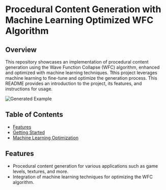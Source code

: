 # Procedural Content Generation with Machine Learning Optimized WFC Algorithm

## Overview

This repository showcases an implementation of procedural content generation using the Wave Function Collapse (WFC) algorithm, enhanced and optimized with machine learning techniques. Tthis project leverages machine learning to fine-tune and optimize the generation process. This README provides an introduction to the project, its features, and instructions for usage.

![Generated Example](images/generated_example.png)

## Table of Contents

- [Features](#features)
- [Getting Started](#getting-started)
- [Machine Learning Optimization](#machine-learning-optimization)


## Features

- Procedural content generation for various applications such as game levels, textures, and more.
- Integration of machine learning techniques for optimizing the WFC algorithm.
